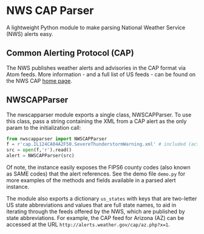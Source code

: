 # NWS CAP Parser

A lightweight Python module to make parsing National Weather Service (NWS) alerts easy.

##  Common Alerting Protocol (CAP)

The NWS publishes weather alerts and advisories in the CAP format via Atom feeds. More information - and a 
full list of US feeds - can be found on the NWS CAP [home page](http://alerts.weather.gov/).

## NWSCAPParser

The nwscapparser module exports a single class, NWSCAPParser. To use this class, pass a string containing the
XML from a CAP alert as the only param to the initialization call:
```python
from nwscapparser import NWSCAPParser
f = r'cap.IL124CA04A2F50.SevereThunderstormWarning.xml'	# included (actual) alert
src = open(f,'r').read()
alert = NWSCAPParser(src)
```

Of note, the instance easily exposes the FIPS6 county codes (also known as SAME codes) that the alert references. See 
the demo file `demo.py` for more examples of the methods and fields available in a parsed alert instance.

The module also exports a dictionary `us_states` with keys that are two-letter US state abbreviations and values 
that are full state names, to aid in iterating through the feeds offered by the NWS, which are published by state 
abbreviations. For example, the CAP feed for Arizona (AZ) can be accessed at the URL `http://alerts.weather.gov/cap/az.php?x=1`.
